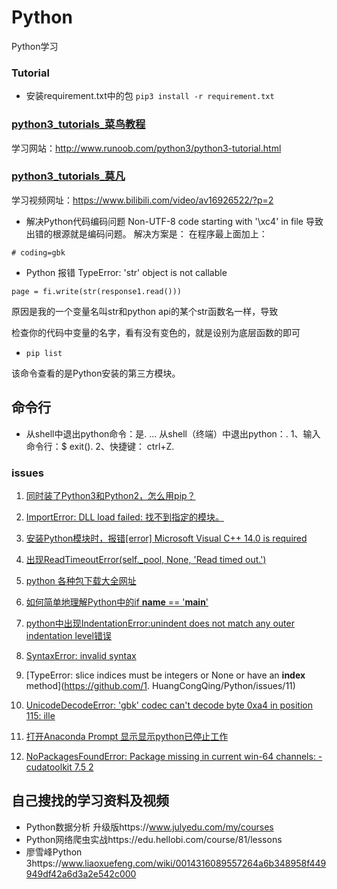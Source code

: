 # Python
Python学习
 


### Tutorial

* 安装requirement.txt中的包
`pip3 install -r requirement.txt`

### [python3_tutorials_菜鸟教程](./python3_tutorials_菜鸟教程)

学习网站：http://www.runoob.com/python3/python3-tutorial.html

### [python3_tutorials_莫凡](./python3_tutorials_莫凡)

学习视频网址：https://www.bilibili.com/video/av16926522/?p=2



* 解决Python代码编码问题  Non-UTF-8 code starting with '\xc4' in file
导致出错的根源就是编码问题。
解决方案是：
     在程序最上面加上：
```
# coding=gbk  
```

* Python 报错 TypeError: 'str' object is not callable
```
page = fi.write(str(response1.read()))  
```

原因是我的一个变量名叫str和python api的某个str函数名一样，导致

检查你的代码中变量的名字，看有没有变色的，就是设别为底层函数的即可

* `pip list`

该命令查看的是Python安装的第三方模块。

## 命令行
*  从shell中退出python命令：是. ... 从shell（终端）中退出python：. 1、输入命令行：$ exit(). 2、快捷键： ctrl+Z. 

### issues


1. [同时装了Python3和Python2，怎么用pip？](https://github.com/HuangCongQing/Python/issues/3)
1. [ImportError: DLL load failed: 找不到指定的模块。](https://github.com/HuangCongQing/Python/issues/4)
1. [安装Python模块时，报错[error] Microsoft Visual C++ 14.0 is required](https://github.com/HuangCongQing/Python/issues/5)
1. [出现ReadTimeoutError(self._pool, None, 'Read timed out.')](https://github.com/HuangCongQing/Python/issues/6)
1. [python 各种包下载大全网址](https://github.com/HuangCongQing/Python/issues/7)
1. [如何简单地理解Python中的if __name__ == '__main__'](https://github.com/HuangCongQing/Python/issues/8)
1. [python中出现IndentationError:unindent does not match any outer indentation level错误](https://github.com/HuangCongQing/Python/issues/9)
1. [SyntaxError: invalid syntax](https://github.com/HuangCongQing/Python/issues/10)
1. [TypeError: slice indices must be integers or None or have an __index__ method](https://github.com/1. HuangCongQing/Python/issues/11)
1. [UnicodeDecodeError: 'gbk' codec can't decode byte 0xa4 in position 115: ille](https://github.com/HuangCongQing/Python/issues/12)

1. [打开Anaconda Prompt 显示显示python已停止工作](https://github.com/HuangCongQing/Python/issues/13)

1. [NoPackagesFoundError: Package missing in current win-64 channels: - cudatoolkit 7.5 2](https://github.com/HuangCongQing/Python/issues/14)




 




## 自己搜找的学习资料及视频

* Python数据分析 升级版https://www.julyedu.com/my/courses
* Python网络爬虫实战https://edu.hellobi.com/course/81/lessons
* 廖雪峰Python 3https://www.liaoxuefeng.com/wiki/0014316089557264a6b348958f449949df42a6d3a2e542c000



